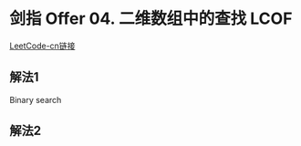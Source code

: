 # 剑指 Offer 04. 二维数组中的查找 LCOF
[LeetCode-cn链接](https://leetcode-cn.com/problems/er-wei-shu-zu-zhong-de-cha-zhao-lcof/)

## 解法1
Binary search

## 解法2
